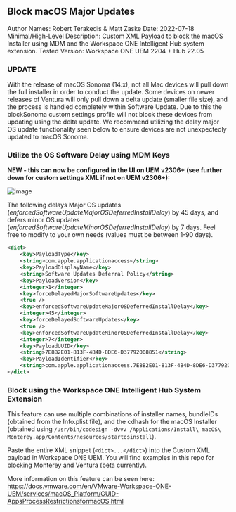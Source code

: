 ## Block macOS Major Updates

<!-- Summary Start -->
Author Names:  Robert Terakedis & Matt Zaske
Date:  2022-07-18
Minimal/High-Level Description:    Custom XML Payload to block the macOS Installer using MDM and the Workspace ONE Intelligent Hub system extension. 
Tested Version:   Workspace ONE UEM 2204 + Hub 22.05
<!-- Summary End -->

### UPDATE

With the release of macOS Sonoma (14.x), not all Mac devices will pull down the full installer in order to conduct the update. Some devices on newer releases of Ventura will only pull down a delta update (smaller file size), and the process is handled completely within Software Update. Due to this the blockSonoma custom settings profile will not block these devices from updating using the delta update. We recommend utilizing the delay major OS update functionality seen below to ensure devices are not unexpectedly updated to macOS Sonoma. 

### Utilize the OS Software Delay using MDM Keys

**NEW - this can now be configured in the UI on UEM v2306+ (see further down for custom settings XML if not on UEM v2306+):**

![image](https://github.com/mzaske3/euc-samples/assets/63124926/0040f665-96b5-4756-91d8-8bfa90ceb87b)


The following delays Major OS updates (*enforcedSoftwareUpdateMajorOSDeferredInstallDelay*) by 45 days, and defers minor OS updates (*enforcedSoftwareUpdateMinorOSDeferredInstallDelay*) by 7 days.  Feel free to modify to your own needs (values must be between 1-90 days).

```XML
<dict>
    <key>PayloadType</key>
    <string>com.apple.applicationaccess</string>
    <key>PayloadDisplayName</key>
    <string>Software Updates Deferral Policy</string>
    <key>PayloadVersion</key>
    <integer>1</integer>
    <key>forceDelayedMajorSoftwareUpdates</key>
    <true />
    <key>enforcedSoftwareUpdateMajorOSDeferredInstallDelay</key>
    <integer>45</integer>
    <key>forceDelayedSoftwareUpdates</key>
    <true />
    <key>enforcedSoftwareUpdateMinorOSDeferredInstallDelay</key>
    <integer>7</integer>
    <key>PayloadUUID</key>
    <string>7E8B2E01-813F-4B4D-8DE6-D37792008851</string>
    <key>PayloadIdentifier</key>
    <string>com.apple.applicationaccess.7E8B2E01-813F-4B4D-8DE6-D37792008851</string>
</dict>
```

### Block using the Workspace ONE Intelligent Hub System Extension

This feature can use multiple combinations of installer names, bundleIDs (obtained from the Info.plist file), and the cdhash for the macOS Installer (obtained using `/usr/bin/codesign -dvvv /Applications/Install\ macOS\ Monterey.app/Contents/Resources/startosinstall`).

Paste the entire XML snippet (`<dict>...</dict>`) into the Custom XML payload in Workspace ONE UEM. You will find examples in this repo for blocking Monterey and Ventura (beta currently). 

More information on this feature can be seen here: https://docs.vmware.com/en/VMware-Workspace-ONE-UEM/services/macOS_Platform/GUID-AppsProcessRestrictionsformacOS.html
